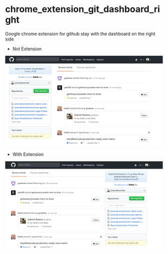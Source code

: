 # chrome_extension_git_dashboard_right
Google chrome extension for github stay with the dashboard on the right side

* Not Extension

![Not Extension](assets/not_extension.PNG)

* With Extension

![With Extension](assets/with_extension.PNG)
